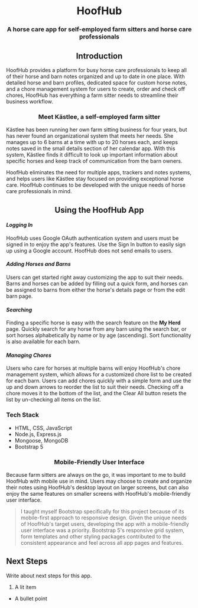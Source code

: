 # <div align="center">HoofHub</div>
### <div align="center">A horse care app for self-employed farm sitters and horse care professionals<div>

## <div align="center">Introduction</div>
HoofHub provides a platform for busy horse care professionals to keep all of their horse and barn notes organized and up to date in one place. With detailed horse and barn profiles, dedicated space for custom horse notes, and a chore management system for users to create, order and check off chores, HoofHub has everything a farm sitter needs to streamline their business workflow.

### <div align="center">Meet Kästlee, a self-employed farm sitter</div>
Kästlee has been running her own farm sitting business for four years, but has never found an organizational system that meets her needs. She manages up to 6 barns at a time with up to 20 horses each, and keeps notes saved in the small details section of her calendar app. With this system, Kästlee finds it difficult to look up important information about specific horses and keep track of communication from the barn owners.

HoofHub eliminates the need for multiple apps, trackers and notes systems, and helps users like Kästlee stay focused on providing exceptional horse care. HoofHub continues to be developed with the unique needs of horse care professionals in mind.

## <div align="center">Using the HoofHub App</div>
#### *Logging In*
HoofHub uses Google OAuth authentication system and users must be signed in to enjoy the app's features. Use the Sign In button to easily sign up using a Google account. HoofHub does not send emails to users.

#### *Adding Horses and Barns*
Users can get started right away customizing the app to suit their needs. Barns and horses can be added by filling out a quick form, and horses can be assigned to barns from either the horse's details page or from the edit barn page. 

#### *Searching*
Finding a specific horse is easy with the search feature on the **My Herd** page. Quickly search for any horse from any barn using the search bar, or sort horses alphabetically by name or by age (ascending). Sort functionality is also available for each barn.

#### *Managing Chores*
Users who care for horses at multiple barns will enjoy HoofHub's chore management system, which allows for a customized chore list to be created for each barn. Users can add chores quickly with a simple form and use the up and down arrows to reorder the list to suit their needs. Checking off a chore moves it to the bottom of the list, and the Clear All button resets the list by un-checking all items on the list.

### Tech Stack

* HTML, CSS, JavaScript
* Node.js, Express.js
* Mongoose, MongoDB
* Bootstrap 5

### <div align="center">Mobile-Friendly User Interface</div>
Because farm sitters are always on the go, it was important to me to build HoofHub with mobile use in mind. Users may choose to create and organize their notes using HoofHub's desktop layout on larger screens, but can also enjoy the same features on smaller screens with HoofHub's mobile-friendly user interface.

> I taught myself Bootstrap specifically for this project because of its mobile-first approach to responsive design. Given the unique needs of HoofHub's target users, developing the app with a mobile-friendly user interface was a priority. Bootstrap 5's responsive grid system, form templates and other styling packages contributed to the consistent appearance and feel across all app pages and features.

## Next Steps

Write about next steps for this app.

1. A lit item
* A bullet point